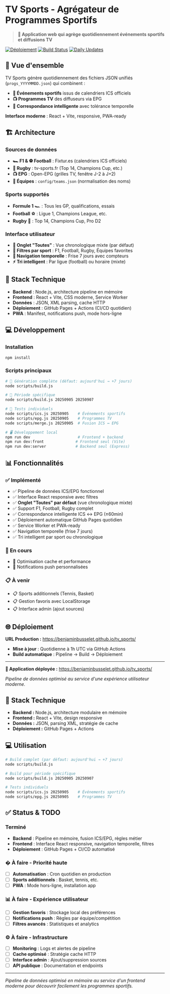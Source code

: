 # TV Sports - Agrégateur de Programmes Sportifs

> **🚀 Application web qui agrège quotidiennement événements sportifs et diffusions TV**

[![Déploiement](https://img.shields.io/badge/d%C3%A9ploy%C3%A9-GitHub%20Pages-success)](https://benjaminbusselet.github.io/tv_sports/)
[![Build Status](https://img.shields.io/badge/build-passing-success)]()
[![Daily Updates](https://img.shields.io/badge/mises%20%C3%A0%20jour-quotidiennes%201h%20UTC-blue)]()

## 🎯 Vue d'ensemble

TV Sports génère quotidiennement des fichiers JSON unifiés (`progs_YYYYMMDD.json`) qui combinent :

- **📅 Événements sportifs** issus de calendriers ICS officiels
- **📺 Programmes TV** des diffuseurs via EPG
- **🤖 Correspondance intelligente** avec tolérance temporelle

**Interface moderne** : React + Vite, responsive, PWA-ready

## 🏗️ Architecture

### Sources de données
- **🏎️ F1 & ⚽ Football** : Fixtur.es (calendriers ICS officiels)  
- **🏉 Rugby** : tv-sports.fr (Top 14, Champions Cup, etc.)
- **📺 EPG** : Open-EPG (grilles TV, fenêtre J-2 à J+2)
- **👥 Équipes** : `config/teams.json` (normalisation des noms)

### Sports supportés
- **Formule 1** 🏎️ : Tous les GP, qualifications, essais
- **Football** ⚽ : Ligue 1, Champions League, etc.  
- **Rugby** 🏉 : Top 14, Champions Cup, Pro D2

### Interface utilisateur
- **🔀 Onglet "Toutes"** : Vue chronologique mixte (par défaut)
- **🎯 Filtres par sport** : F1, Football, Rugby, Équipes favorites
- **📅 Navigation temporelle** : Frise 7 jours avec compteurs
- **⚡ Tri intelligent** : Par ligue (football) ou horaire (mixte)

## 🚀 Stack Technique

- **Backend** : Node.js, architecture pipeline en mémoire
- **Frontend** : React + Vite, CSS moderne, Service Worker
- **Données** : JSON, XML parsing, cache HTTP
- **Déploiement** : GitHub Pages + Actions (CI/CD quotidien)
- **PWA** : Manifest, notifications push, mode hors-ligne

## 💻 Développement

### Installation
```bash
npm install
```

### Scripts principaux
```bash
# 🔄 Génération complète (défaut: aujourd'hui → +7 jours)
node scripts/build.js

# 📅 Période spécifique  
node scripts/build.js 20250905 20250907

# 🧪 Tests individuels
node scripts/ics.js 20250905    # Événements sportifs
node scripts/epg.js 20250905    # Programmes TV
node scripts/merge.js 20250905  # Fusion ICS ↔ EPG

# 🖥️ Développement local
npm run dev                     # Frontend + backend
npm run dev:front              # Frontend seul (Vite)
npm run dev:server             # Backend seul (Express)
```

## 📊 Fonctionnalités

### ✅ Implémenté
- ✅ Pipeline de données ICS/EPG fonctionnel
- ✅ Interface React responsive avec filtres
- ✅ **Onglet "Toutes" par défaut** (vue chronologique mixte)
- ✅ Support F1, Football, Rugby complet
- ✅ Correspondance intelligente ICS ↔ EPG (±60min)
- ✅ Déploiement automatique GitHub Pages quotidien
- ✅ Service Worker et PWA-ready
- ✅ Navigation temporelle (frise 7 jours)
- ✅ Tri intelligent par sport ou chronologique

### 🔄 En cours
- 🔄 Optimisation cache et performance
- 🔄 Notifications push personnalisées

### 📋 À venir
- 📋 Sports additionnels (Tennis, Basket)
- 📋 Gestion favoris avec LocalStorage
- 📋 Interface admin (ajout sources)

## 🌐 Déploiement

**URL Production :** https://benjaminbusselet.github.io/tv_sports/
- **Mise à jour** : Quotidienne à 1h UTC via GitHub Actions
- **Build automatique** : Pipeline → Build → Déploiement

---

**🚀 Application déployée :** https://benjaminbusselet.github.io/tv_sports/

_Pipeline de données optimisé au service d'une expérience utilisateur moderne._

## 🚀 Stack Technique

- **Backend :** Node.js, architecture modulaire en mémoire
- **Frontend :** React + Vite, design responsive
- **Données :** JSON, parsing XML, stratégie de cache
- **Déploiement :** GitHub Pages + Actions

## 💻 Utilisation

```bash
# Build complet (par défaut: aujourd'hui → +7 jours)
node scripts/build.js

# Build pour période spécifique
node scripts/build.js 20250905 20250907

# Tests individuels
node scripts/ics.js 20250905    # Événements sportifs
node scripts/epg.js 20250905    # Programmes TV
```

## ✅ Status & TODO

### Terminé
- **Backend** : Pipeline en mémoire, fusion ICS/EPG, règles métier
- **Frontend** : Interface React responsive, navigation temporelle, filtres
- **Déploiement** : GitHub Pages + CI/CD automatisé

### � À faire - Priorité haute
- [ ] **Automatisation** : Cron quotidien en production
- [ ] **Sports additionnels** : Basket, tennis, etc.
- [ ] **PWA** : Mode hors-ligne, installation app

### 📊 À faire - Expérience utilisateur
- [ ] **Gestion favoris** : Stockage local des préférences
- [ ] **Notifications push** : Règles par équipe/compétition
- [ ] **Filtres avancés** : Statistiques et analytics

### ⚙️ À faire - Infrastructure
- [ ] **Monitoring** : Logs et alertes de pipeline
- [ ] **Cache optimisé** : Stratégie cache HTTP
- [ ] **Interface admin** : Ajout/suppression sources
- [ ] **API publique** : Documentation et endpoints

---

_Pipeline de données optimisé en mémoire au service d'un frontend moderne pour découvrir facilement les programmes sportifs._
